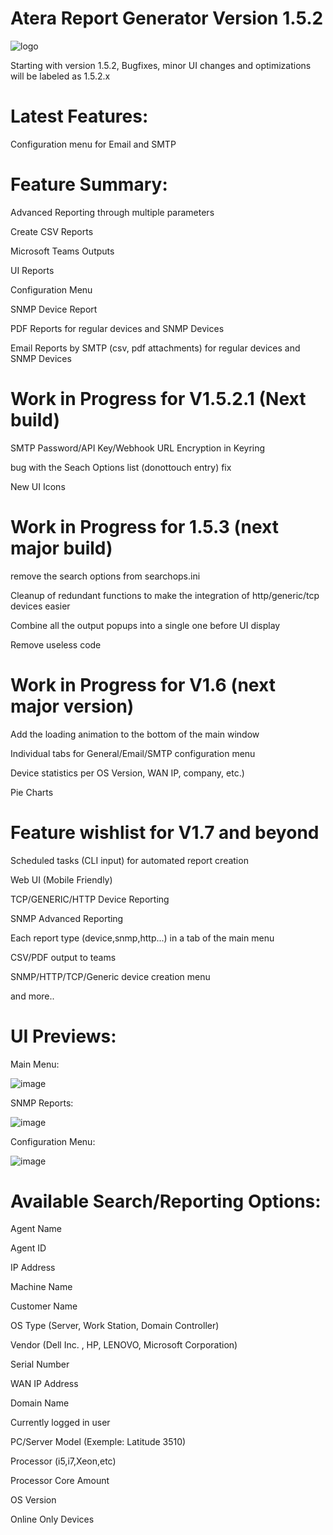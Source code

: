 # Atera Report Generator Version 1.5.2
![logo](https://github.com/infovirtuel/Atera-Report-Generator/assets/134888924/d1613878-09f1-49d7-a207-8c77a85c4cdf)

Starting with version 1.5.2,
Bugfixes, minor UI changes and optimizations
will be labeled as 1.5.2.x

#  Latest Features:

Configuration menu for Email and SMTP


# Feature Summary:

Advanced Reporting through multiple parameters

Create CSV Reports

Microsoft Teams Outputs

UI Reports

Configuration Menu

SNMP Device Report

PDF Reports for regular devices and SNMP Devices

Email Reports by SMTP (csv, pdf attachments) for regular devices and SNMP Devices


# Work in Progress for V1.5.2.1 (Next build)

SMTP Password/API Key/Webhook URL Encryption in Keyring

bug with the Seach Options list (donottouch entry) fix

New UI Icons

# Work in Progress for 1.5.3 (next major build)

remove the search options from searchops.ini

Cleanup of redundant functions to make the integration of http/generic/tcp devices easier

Combine all the output popups into a single one before UI display

Remove useless code


# Work in Progress for V1.6 (next major version)


Add the loading animation to the bottom of the main window

Individual tabs for General/Email/SMTP configuration menu

Device statistics per OS Version, WAN IP, company, etc.)

Pie Charts

# Feature wishlist for V1.7 and beyond

Scheduled tasks (CLI input) for automated report creation

Web UI (Mobile Friendly) 

TCP/GENERIC/HTTP Device Reporting

SNMP Advanced Reporting

Each report type (device,snmp,http...) in a tab of the main menu

CSV/PDF output to teams

SNMP/HTTP/TCP/Generic device creation menu

and more..

# UI Previews:

Main Menu:

![image](https://github.com/infovirtuel/Atera-Report-Generator/assets/134888924/38c2a76c-7625-4bd7-a531-70319bb3a0ad)


SNMP Reports:

![image](https://github.com/infovirtuel/Atera-Report-Generator/assets/134888924/42f4b61f-4e59-4aca-a99a-52ad6c5594d1)


Configuration Menu:

![image](https://github.com/infovirtuel/Atera-Report-Generator/assets/134888924/ffecee06-65e4-4f5d-b4fc-562efb9f5cfa)



# Available Search/Reporting Options:

Agent Name

Agent ID

IP Address

Machine Name

Customer Name

OS Type (Server, Work Station, Domain Controller)

Vendor (Dell Inc. , HP, LENOVO, Microsoft Corporation)

Serial Number

WAN IP Address

Domain Name

Currently logged in user

PC/Server Model (Exemple: Latitude 3510)

Processor (i5,i7,Xeon,etc)

Processor Core Amount 

OS Version

Online Only Devices
